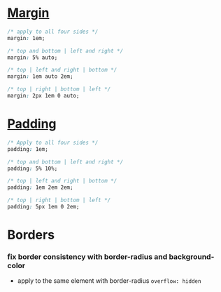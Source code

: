 # [Margin](https://developer.mozilla.org/en-US/docs/Web/CSS/margin)
```css
/* apply to all four sides */
margin: 1em;
```

```css
/* top and bottom | left and right */
margin: 5% auto;
```

```css
/* top | left and right | bottom */
margin: 1em auto 2em;
```

```css
/* top | right | bottom | left */
margin: 2px 1em 0 auto;
```

# [Padding](https://developer.mozilla.org/en-US/docs/Web/CSS/padding)
```css
/* Apply to all four sides */
padding: 1em;
```

```css
/* top and bottom | left and right */
padding: 5% 10%;
```

```css
/* top | left and right | bottom */
padding: 1em 2em 2em;
```

```css
/* top | right | bottom | left */
padding: 5px 1em 0 2em;
```

# Borders
### fix border consistency with border-radius and background-color
- apply to the same element with border-radius `overflow: hidden`